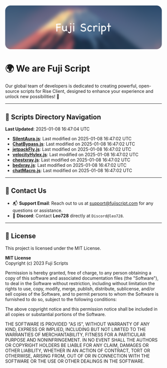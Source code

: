 ![Banner](.github/b.webp)

# 🌍 **We are Fuji Script**

Our global team of developers is dedicated to creating powerful, open-source scripts for Rise Client, designed to enhance your experience and unlock new possibilities! 🌟

---
<!-- SCRIPTS_NAVIGATION_START -->
## 📂 **Scripts Directory Navigation**

**Last Updated**: 2025-01-08 16:47:04 UTC

- **[SilentAura.js](scripts/SilentAura.js)**: Last modified on 2025-01-08 16:47:02 UTC
- **[ChatBypass.js](scripts/ChatBypass.js)**: Last modified on 2025-01-08 16:47:02 UTC
- **[jetpackFly.js](scripts/jetpackFly.js)**: Last modified on 2025-01-08 16:47:02 UTC
- **[velocityHylex.js](scripts/velocityHylex.js)**: Last modified on 2025-01-08 16:47:02 UTC
- **[chestxray.js](scripts/chestxray.js)**: Last modified on 2025-01-08 16:47:02 UTC
- **[bedxray.js](scripts/bedxray.js)**: Last modified on 2025-01-08 16:47:02 UTC
- **[chatMacro.js](scripts/chatMacro.js)**: Last modified on 2025-01-08 16:47:02 UTC

<!-- SCRIPTS_NAVIGATION_END -->

---

## 💬 **Contact Us**  
- 📬 **Support Email**: Reach out to us at [support@fujiscript.com](mailto:support@fujiscript.com) for any questions or assistance.  
- 💬 **Discord**: Contact **Leo728** directly at `Discord@leo728`.

---

## 📜 **License**

This project is licensed under the MIT License.  

**MIT License**  
Copyright (c) 2023 Fuji Scripts  

Permission is hereby granted, free of charge, to any person obtaining a copy of this software and associated documentation files (the "Software"), to deal in the Software without restriction, including without limitation the rights to use, copy, modify, merge, publish, distribute, sublicense, and/or sell copies of the Software, and to permit persons to whom the Software is furnished to do so, subject to the following conditions:  

The above copyright notice and this permission notice shall be included in all copies or substantial portions of the Software.  

THE SOFTWARE IS PROVIDED "AS IS", WITHOUT WARRANTY OF ANY KIND, EXPRESS OR IMPLIED, INCLUDING BUT NOT LIMITED TO THE WARRANTIES OF MERCHANTABILITY, FITNESS FOR A PARTICULAR PURPOSE AND NONINFRINGEMENT. IN NO EVENT SHALL THE AUTHORS OR COPYRIGHT HOLDERS BE LIABLE FOR ANY CLAIM, DAMAGES OR OTHER LIABILITY, WHETHER IN AN ACTION OF CONTRACT, TORT OR OTHERWISE, ARISING FROM, OUT OF OR IN CONNECTION WITH THE SOFTWARE OR THE USE OR OTHER DEALINGS IN THE SOFTWARE.  
